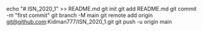echo "# ISN_2020_1" >> README.md
git init
git add README.md
git commit -m "first commit"
git branch -M main
git remote add origin git@github.com:Kidman777/ISN_2020_1.git
git push -u origin main
